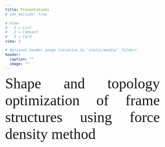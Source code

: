 ```yaml
---
title: Presentations
# cms_exclude: true

# View.
#   1 = List
#   2 = Compact
#   3 = Card
view: 2

# Optional header image (relative to `static/media/` folder).
header:
  caption: ""
  image: ""
---
```

<style>
  a:link {text-decoration: none;}
  a:visited {text-decoration: none;}
  a:hover {text-decoration: underline;}
  a:active {text-decoration: underline;}
</style>

<font size="10" font face = "Times New Roman">
<DIV align="justify">
<a href="WCSMO13-0521.pdf" target="_blank">Shape and topology optimization of frame structures using force density method</a><br>  


</DIV>